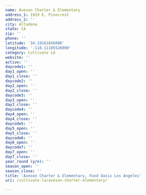```yaml
---
name: Aveson Charter & Elementary
address_1: 1919 E. Pinecrest
address_2: ''
city: Altadena
state: CA
zip: ''
phone: ''
latitude: '34.19161856000'
longitude: '-118.11185526000'
category: Cultivate LA
website: ''
active: ''
daycode1: ''
day1_open: ''
day1_close: ''
daycode2: ''
day2_open: ''
day2_close: ''
daycode3: ''
day3_open: ''
day3_close: ''
daycode4: ''
day4_open: ''
day4_close: ''
daycode5: ''
day5_open: ''
day5_close: ''
daycode6: ''
day6_open: ''
daycode7: ''
day7_open: ''
day7_close: ''
year_round (y/n): ''
season_open: ''
season_close: ''
title: 'Aveson Charter & Elementary, Food Oasis Los Angeles'
uri: /cultivate-la/aveson-charter-elementary/

---
```


